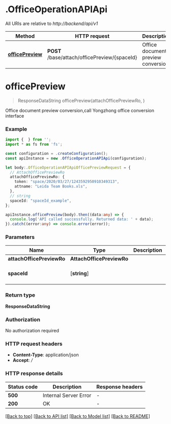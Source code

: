 # .OfficeOperationAPIApi

All URIs are relative to *http://backend/api/v1*

Method | HTTP request | Description
------------- | ------------- | -------------
[**officePreview**](OfficeOperationAPIApi.md#officePreview) | **POST** /base/attach/officePreview/{spaceId} | Office document preview conversion


# **officePreview**
> ResponseDataString officePreview(attachOfficePreviewRo, )

Office document preview conversion,call Yongzhong office conversion interface

### Example


```typescript
import {  } from '';
import * as fs from 'fs';

const configuration = .createConfiguration();
const apiInstance = new .OfficeOperationAPIApi(configuration);

let body:.OfficeOperationAPIApiOfficePreviewRequest = {
  // AttachOfficePreviewRo
  attachOfficePreviewRo: {
    token: "space/2020/03/27/1243592950910349313",
    attname: "Leida Team Books.xls",
  },
  // string
  spaceId: "spaceId_example",
};

apiInstance.officePreview(body).then((data:any) => {
  console.log('API called successfully. Returned data: ' + data);
}).catch((error:any) => console.error(error));
```


### Parameters

Name | Type | Description  | Notes
------------- | ------------- | ------------- | -------------
 **attachOfficePreviewRo** | **AttachOfficePreviewRo**|  |
 **spaceId** | [**string**] |  | defaults to undefined


### Return type

**ResponseDataString**

### Authorization

No authorization required

### HTTP request headers

 - **Content-Type**: application/json
 - **Accept**: */*


### HTTP response details
| Status code | Description | Response headers |
|-------------|-------------|------------------|
**500** | Internal Server Error |  -  |
**200** | OK |  -  |

[[Back to top]](#) [[Back to API list]](README.md#documentation-for-api-endpoints) [[Back to Model list]](README.md#documentation-for-models) [[Back to README]](README.md)


